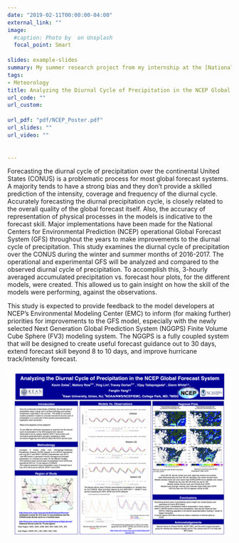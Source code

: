 ```yaml
---
date: "2019-02-11T00:00:00-04:00"
external_link: ""
image:
  #caption: Photo by  on Unsplash
  focal_point: Smart
  
slides: example-slides
summary: My summer research project from my internship at the [National Centers for Environmental Prediction](https://www.ncep.noaa.gov)
tags:
- Meteorology
title: Analyzing the Diurnal Cycle of Precipitation in the NCEP Global Forecast System
url_code: ""
url_custom: 

url_pdf: "pdf/NCEP_Poster.pdf"
url_slides: ""
url_video: ""


---
```

Forecasting the diurnal cycle of precipitation over the continental United States (CONUS) is a problematic process for most global forecast systems. A majority tends to have a strong bias and they don’t provide a skilled prediction of the intensity, coverage and frequency of the diurnal cycle. Accurately forecasting the diurnal precipitation cycle, is closely related to the overall quality of the global forecast itself. Also, the accuracy of representation of physical processes in the models is indicative to the forecast skill. Major implementations have been made for the National Centers for Environmental Prediction (NCEP) operational Global Forecast System (GFS) throughout the years to make improvements to the diurnal cycle of precipitation. This study examines the diurnal cycle of precipitation over the CONUS during the winter and summer months of 2016-2017. The operational and experimental GFS will be analyzed and compared to the observed diurnal cycle of precipitation. To accomplish this, 3-hourly averaged accumulated precipitation vs. forecast hour plots, for the different models, were created. This allowed us to gain insight on how the skill of the models were performing, against the observations. 

This study is expected to provide feedback to the model developers at NCEP’s Environmental Modeling Center (EMC) to inform (for making further) priorities for improvements to the GFS model, especially with the newly selected Next Generation Global Prediction System (NGGPS) Finite Volume Cube Sphere (FV3) modeling system. The NGGPS is a fully coupled system that will be designed to create useful forecast guidance out to 30 days, extend forecast skill beyond 8 to 10 days, and improve hurricane track/intensity forecast.


![](NCEP_Poster.png)


